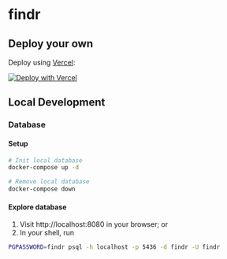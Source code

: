 # findr

## Deploy your own

Deploy using [Vercel](https://vercel.com?utm_source=github&utm_medium=readme&utm_campaign=next-example):

[![Deploy with Vercel](https://vercel.com/button)](https://vercel.com/new/git/external?repository-url=https://https://github.com/hustlelikeaboss/findr-next&project-name=findr-next&repository-name=findr-next)

## Local Development

### Database

#### Setup

```bash
# Init local database
docker-compose up -d

# Remove local database
docker-compose down
```

#### Explore database

1. Visit http://localhost:8080 in your browser; or
2. In your shell, run

```bash
PGPASSWORD=findr psql -h localhost -p 5436 -d findr -U findr
```
